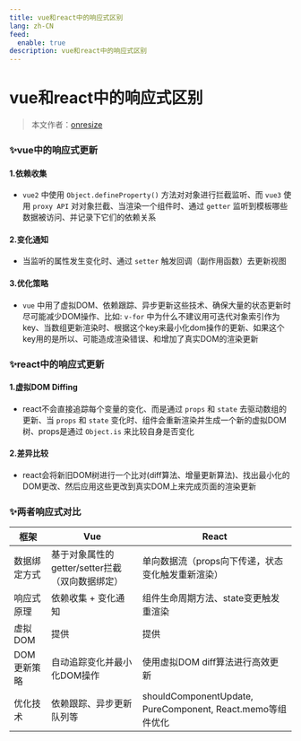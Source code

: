 ```yaml
---
title: vue和react中的响应式区别
lang: zh-CN
feed:
  enable: true
description: vue和react中的响应式区别
---
```


# vue和react中的响应式区别

> 本文作者：[onresize](https://github.com/onresize)

### ✨vue中的响应式更新
#### 1.依赖收集
- `vue2` 中使用 `Object.defineProperty()` 方法对对象进行拦截监听、而 `vue3` 使用 `proxy API` 对对象拦截、当渲染一个组件时、通过 `getter` 监听到模板哪些数据被访问、并记录下它们的依赖关系

#### 2.变化通知
- 当监听的属性发生变化时、通过 `setter` 触发回调（副作用函数）去更新视图

#### 3.优化策略
- `vue` 中用了虚拟DOM、依赖跟踪、异步更新这些技术、确保大量的状态更新时尽可能减少DOM操作、比如: `v-for` 中为什么不建议用可迭代对象索引作为key、当数组更新渲染时、根据这个key来最小化dom操作的更新、如果这个key用的是所以、可能造成渲染错误、和增加了真实DOM的渲染更新

### ✨react中的响应式更新
#### 1.虚拟DOM Diffing
- react不会直接追踪每个变量的变化、而是通过 `props` 和 `state` 去驱动数组的更新、当 `props` 和 `state` 变化时、组件会重新渲染并生成一个新的虚拟DOM树、props是通过 `Object.is` 来比较自身是否变化

#### 2.差异比较
- react会将新旧DOM树进行一个比对(diff算法、增量更新算法)、找出最小化的DOM更改、然后应用这些更改到真实DOM上来完成页面的渲染更新

### ✨两者响应式对比

| 框架         | Vue                                             | React                                                      |
| ------------ | ----------------------------------------------- | ---------------------------------------------------------- |
| 数据绑定方式 | 基于对象属性的getter/setter拦截（双向数据绑定） | 单向数据流（props向下传递，状态变化触发重新渲染）          |
| 响应式原理   | 依赖收集 + 变化通知                             | 组件生命周期方法、state变更触发重渲染                      |
| 虚拟DOM      | 提供                                            | 提供                                                       |
| DOM更新策略  | 自动追踪变化并最小化DOM操作                     | 使用虚拟DOM diff算法进行高效更新                           |
| 优化技术     | 依赖跟踪、异步更新队列等                        | shouldComponentUpdate, PureComponent, React.memo等组件优化 |

